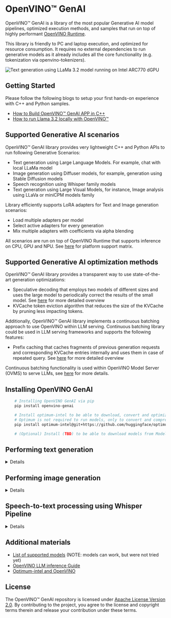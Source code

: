 # OpenVINO™ GenAI

OpenVINO™ GenAI is a library of the most popular Generative AI model pipelines, optimized execution methods, and samples that run on top of highly performant [OpenVINO Runtime](https://github.com/openvinotoolkit/openvino).

This library is friendly to PC and laptop execution, and optimized for resource consumption. It requires no external dependencies to run generative models as it already includes all the core functionality (e.g. tokenization via openvino-tokenizers).

![Text generation using LLaMa 3.2 model running on Intel ARC770 dGPU](./samples/generation.gif)

## Getting Started

Please follow the following blogs to setup your first hands-on experience with C++ and Python samples.

* [How to Build OpenVINO™ GenAI APP in C++](https://medium.com/openvino-toolkit/how-to-build-openvino-genai-app-in-c-32dcbe42fa67)
* [How to run Llama 3.2 locally with OpenVINO™](https://medium.com/openvino-toolkit/how-to-run-llama-3-2-locally-with-openvino-60a0f3674549)


## Supported Generative AI scenarios

OpenVINO™ GenAI library provides very lightweight C++ and Python APIs to run following Generative Scenarios:
 - Text generation using Large Language Models. For example, chat with local LLaMa model
 - Image generation using Diffuser models, for example, generation using Stable Diffusion models
 - Speech recognition using Whisper family models
 - Text generation using Large Visual Models, for instance, Image analysis using LLaVa or miniCPM models family

Library efficiently supports LoRA adapters for Text and Image generation scenarios:
- Load multiple adapters per model
- Select active adapters for every generation
- Mix multiple adapters with coefficients via alpha blending

All scenarios are run on top of OpenVINO Runtime that supports inference on CPU, GPU and NPU. See [here](https://docs.openvino.ai/2024/about-openvino/release-notes-openvino/system-requirements.html) for platform support matrix.

## Supported Generative AI optimization methods

OpenVINO™ GenAI library provides a transparent way to use state-of-the-art generation optimizations:
- Speculative decoding that employs two models of different sizes and uses the large model to periodically correct the results of the small model. See [here](https://pytorch.org/blog/hitchhikers-guide-speculative-decoding/) for more detailed overview
- KVCache token eviction algorithm that reduces the size of the KVCache by pruning less impacting tokens.

Additionally, OpenVINO™ GenAI library implements a continuous batching approach to use OpenVINO within LLM serving. Continuous batching library could be used in LLM serving frameworks and supports the following features:
- Prefix caching that caches fragments of previous generation requests and corresponding KVCache entries internally and uses them in case of repeated query. See [here](https://google.com) for more detailed overview

Continuous batching functionality is used within OpenVINO Model Server (OVMS) to serve LLMs, see [here](https://docs.openvino.ai/2024/ovms_docs_llm_reference.html) for more details.

## Installing OpenVINO GenAI

```sh
    # Installing OpenVINO GenAI via pip
    pip install openvino-genai

    # Install optimum-intel to be able to download, convert and optimize LLMs from Hugging Face
    # Optimum is not required to run models, only to convert and compress
    pip install optimum-intel@git+https://github.com/huggingface/optimum-intel.git

    # (Optional) Install (TBD) to be able to download models from Model Scope
```

## Performing text generation 
<details>
For more examples check out our [LLM Inference Guide](https://docs.openvino.ai/2024/learn-openvino/llm_inference_guide.html)

### Converting and compressing text generation model from Hugging Face library

```sh
#(Basic) download and convert to OpenVINO TinyLlama-Chat-v1.0 model
optimum-cli export openvino --model "TinyLlama/TinyLlama-1.1B-Chat-v1.0" --weight-format fp16 --trust-remote-code "TinyLlama-1.1B-Chat-v1.0"

#(Recommended) download, convert to OpenVINO and compress to int4 TinyLlama-Chat-v1.0 model
optimum-cli export openvino --model "TinyLlama/TinyLlama-1.1B-Chat-v1.0" --weight-format int4 --trust-remote-code "TinyLlama-1.1B-Chat-v1.0"
```

### Run generation using LLMPipeline API in Python

```python
import openvino_genai as ov_genai
#Will run model on CPU, GPU or NPU are possible options
pipe = ov_genai.LLMPipeline("./TinyLlama-1.1B-Chat-v1.0/", "CPU")
print(pipe.generate("The Sun is yellow because", max_new_tokens=100))
```

### Run generation using LLM Pipeline in C++

Code below requires installation of C++ compatible package (see [here](https://docs.openvino.ai/2024/get-started/install-openvino/install-openvino-genai.html#archive-installation) for more details)

```cpp
#include "openvino/genai/llm_pipeline.hpp"
#include <iostream>

int main(int argc, char* argv[]) {
   std::string model_path = argv[1];
   ov::genai::LLMPipeline pipe(model_path, "CPU");
   std::cout << pipe.generate("The Sun is yellow because", ov::genai::max_new_tokens(100));
}
```

### Sample notebooks using this API

See [here](https://openvinotoolkit.github.io/openvino_notebooks/?search=Create+an+LLM-powered+Chatbot+using+OpenVINO+Generate+API)

</details>

## Performing image generation

<details>
For more examples check out our [LLM Inference Guide](https://docs.openvino.ai/2024/learn-openvino/llm_inference_guide.html)

### Converting and compressing image generation model from Hugging Face library

```sh
#Download and convert to OpenVINO dreamlike-anime-1.0 model
optimum-cli export openvino --model dreamlike-art/dreamlike-anime-1.0 --task stable-diffusion --weight-format fp16 dreamlike_anime_1_0_ov/FP16
```

### Run generation using Text2Image API in Python

```python

#WIP

```

### Run generation using Text2Image API in C++

Code below requires installation of C++ compatible package (see [here](https://docs.openvino.ai/2024/get-started/install-openvino/install-openvino-genai.html#archive-installation) for additional setup details, or this blog for full instruction [How to Build OpenVINO™ GenAI APP in C++](https://medium.com/openvino-toolkit/how-to-build-openvino-genai-app-in-c-32dcbe42fa67)

```cpp
#include "openvino/genai/text2image/pipeline.hpp"
#include "imwrite.hpp"
int main(int argc, char* argv[]) {

   const std::string models_path = argv[1], prompt = argv[2];
   const std::string device = "CPU";  // GPU, NPU can be used as well

   ov::genai::Text2ImagePipeline pipe(models_path, device);
   ov::Tensor image = pipe.generate(prompt,
        ov::genai::width(512),
        ov::genai::height(512),
        ov::genai::num_inference_steps(20));

   imwrite("image.bmp", image, true);
}
```
### Sample notebooks using this API

(TBD)

</details>

## Speech-to-text processing using Whisper Pipeline
<details>
For more examples check out our [LLM Inference Guide](https://docs.openvino.ai/2024/learn-openvino/llm_inference_guide.html)

NOTE: Whisper Pipeline requires preprocessing of audio input (to adjust sampling rate and normalize)
 
 ### Converting and compressing image generation model from Hugging Face library
```sh
#Download and convert to OpenVINO whisper-base model
optimum-cli export openvino --trust-remote-code --model openai/whisper-base whisper-base
```

### Run generation using Whisper Pipeline API in Python

NOTE: This sample is a simplified version of the full sample that is available [here](./samples/python/whisper_speech_recognition/whisper_speech_recognition.py)

```python
import argparse
import openvino_genai
import librosa

def read_wav(filepath):
    raw_speech, samplerate = librosa.load(filepath, sr=16000)
    return raw_speech.tolist()

def main():
    parser = argparse.ArgumentParser()
    parser.add_argument("model_dir")
    parser.add_argument("wav_file_path")
    args = parser.parse_args()

    raw_speech = read_wav(args.wav_file_path)

    pipe = openvino_genai.WhisperPipeline(args.model_dir)

    def streamer(word: str) -> bool:
        print(word, end="")
        return False

    pipe.generate(
        raw_speech,
        max_new_tokens=100,
        # 'task' and 'language' parameters are supported for multilingual models only
        language="<|en|>",
        task="transcribe",
        streamer=streamer,
    )

    print()
```

 
### Run generation using Whisper Pipeline API in C++

NOTE: This sample is a simplified version of the full sample that is available [here](./samples/cpp/whisper_speech_recognition/whisper_speech_recognition.cpp)

```cpp
#include "audio_utils.hpp"
#include "openvino/genai/whisper_pipeline.hpp"

int main(int argc, char* argv[]) try {

    std::string model_path = argv[1];
    std::string wav_file_path = argv[2];

    ov::genai::RawSpeechInput raw_speech = utils::audio::read_wav(wav_file_path);

    ov::genai::WhisperPipeline pipeline{model_path};

    ov::genai::WhisperGenerationConfig config{model_path + "/generation_config.json"};
    config.max_new_tokens = 100;
    // 'task' and 'language' parameters are supported for multilingual models only
    config.language = "<|en|>";
    config.task = "transcribe";

    auto streamer = [](std::string word) {
        std::cout << word;
        return false;
    };

    pipeline.generate(raw_speech, config, streamer);

    std::cout << std::endl;
}
```

 ### Sample notebooks using this API

See [here](https://openvinotoolkit.github.io/openvino_notebooks/?search=Automatic+speech+recognition+using+Whisper+and+OpenVINO+with+Generate+API)

</details>


## Additional materials

- [List of supported models](https://github.com/openvinotoolkit/openvino.genai/blob/master/src/docs/SUPPORTED_MODELS.md) (NOTE: models can work, but were not tried yet)
- [OpenVINO LLM inference Guide](https://docs.openvino.ai/2024/learn-openvino/llm_inference_guide.html)
- [Optimum-intel and OpenVINO](https://huggingface.co/docs/optimum/intel/openvino/export)

## License

The OpenVINO™ GenAI repository is licensed under [Apache License Version 2.0](LICENSE).
By contributing to the project, you agree to the license and copyright terms therein and release
your contribution under these terms.
